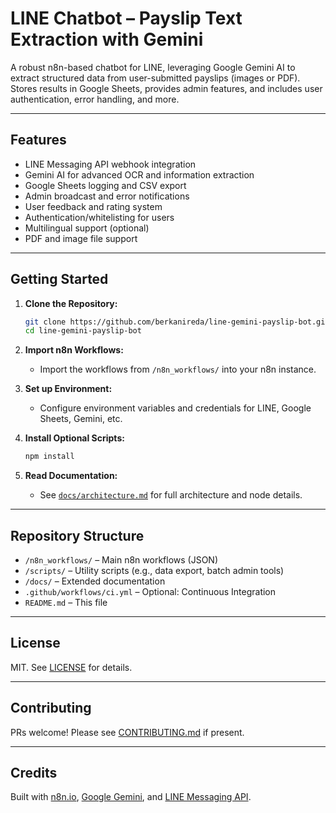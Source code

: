 # LINE Chatbot – Payslip Text Extraction with Gemini

A robust n8n-based chatbot for LINE, leveraging Google Gemini AI to extract structured data from user-submitted payslips (images or PDF). Stores results in Google Sheets, provides admin features, and includes user authentication, error handling, and more.

---

## Features
- LINE Messaging API webhook integration
- Gemini AI for advanced OCR and information extraction
- Google Sheets logging and CSV export
- Admin broadcast and error notifications
- User feedback and rating system
- Authentication/whitelisting for users
- Multilingual support (optional)
- PDF and image file support

---

## Getting Started

1. **Clone the Repository:**
    ```bash
    git clone https://github.com/berkanireda/line-gemini-payslip-bot.git
    cd line-gemini-payslip-bot
    ```

2. **Import n8n Workflows:**
    - Import the workflows from `/n8n_workflows/` into your n8n instance.

3. **Set up Environment:**
    - Configure environment variables and credentials for LINE, Google Sheets, Gemini, etc.

4. **Install Optional Scripts:**
    ```bash
    npm install
    ```

5. **Read Documentation:**
    - See [`docs/architecture.md`](docs/architecture.md) for full architecture and node details.

---

## Repository Structure

- `/n8n_workflows/` – Main n8n workflows (JSON)
- `/scripts/` – Utility scripts (e.g., data export, batch admin tools)
- `/docs/` – Extended documentation
- `.github/workflows/ci.yml` – Optional: Continuous Integration
- `README.md` – This file

---

## License

MIT. See [LICENSE](LICENSE) for details.

---

## Contributing

PRs welcome! Please see [CONTRIBUTING.md](CONTRIBUTING.md) if present.

---

## Credits

Built with [n8n.io](https://n8n.io/), [Google Gemini](https://ai.google.dev/), and [LINE Messaging API](https://developers.line.biz/en/docs/messaging-api/overview/).
